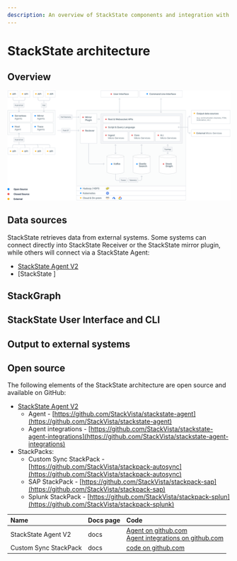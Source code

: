 ```yaml
---
description: An overview of StackState components and integration with external systems. 
---
```


# StackState architecture

## Overview



![StackState architecture overview](/.gitbook/assets/sts-architecture.svg)

## Data sources

StackState retrieves data from external systems. Some systems can connect directly into StackState Receiver or the StackState mirror plugin, while others will connect via a StackState Agent:

- [StackState Agent V2]()
- [StackState ]

## StackGraph


## StackState User Interface and CLI


## Output to external systems



## Open source

The following elements of the StackState architecture are open source and available on GitHub:

- [StackState Agent V2](/stackpacks/integrations/agent.md)
    - Agent - [https://github.com/StackVista/stackstate-agent](https://github.com/StackVista/stackstate-agent)
    - Agent integrations - [https://github.com/StackVista/stackstate-agent-integrations](https://github.com/StackVista/stackstate-agent-integrations)
- StackPacks:
    - Custom Sync StackPack - [https://github.com/StackVista/stackpack-autosync](https://github.com/StackVista/stackpack-autosync)
    - SAP StackPack - [https://github.com/StackVista/stackpack-sap](https://github.com/StackVista/stackpack-sap)
    - Splunk StackPack - [https://github.com/StackVista/stackpack-splun](https://github.com/StackVista/stackpack-splunk)

| Name | Docs page | Code |
|:---|:---|:---|
| StackState Agent V2 | docs |  [Agent on github.com](https://github.com/StackVista/stackstate-agent)<br />[Agent integrations on github.com](https://github.com/StackVista/stackstate-agent-integrations) |
| Custom Sync StackPack | docs | [code on github.com](https://github.com/StackVista/stackpack-autosync) |
